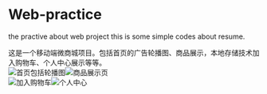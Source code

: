 # Web-practice
the practive about web project
this is some simple codes about resume.   

这是一个移动端微商城项目。包括首页的广告轮播图、商品展示，本地存储技术加入购物车、个人中心展示等等。  
![首页包括轮播图](https://github.com/linanyways/Web-practice/blob/master/firstPage.png)![商品展示页](https://github.com/linanyways/Web-practice/blob/master/productsShow.png)  
![加入购物车](https://github.com/linanyways/Web-practice/blob/master/addToCar.png)![个人中心](https://github.com/linanyways/Web-practice/blob/master/userCenter.png)
